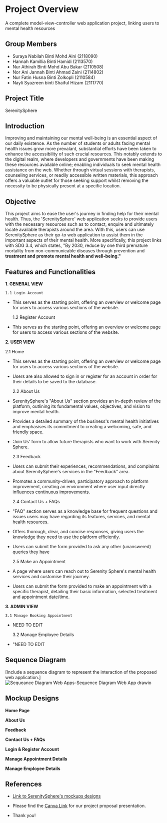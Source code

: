 # Project Overview
A complete model-view-controller web application project, linking users to mental health resources

## Group Members
- Suraya Nabilah Binti Mohd Aini (2118090)
- Hannah Kamillia Binti Hamidi (2113570)
- Nur Athirah Binti Mohd Abu Bakar (2110508)
- Nor Ani Jannah Binti Ahmad Zaini (2114802)
- Nur Fatin Husna Binti Zolkopli (2110584)
- Nayli Syazreen binti Shaiful Hizam (2111770)

## Project Title
SerenitySphere

## Introduction
Improving and maintaining our mental well-being is an essential aspect of our daily existence. As the number of students or adults facing mental health issues grow more prevalant, substantial efforts have been taken to enhance the accessibility of such crucial resources. This notably extends to the digital realm, where developers and governments have been making these resources available online; enabling individuals to seek mental health assistance on the web. Whether through virtual sessions with therapists, counseling services, or readily accessible written materials, this approach offers a valuable outlet for those seeking support whilst removing the necessity to be physically present at a specific location.

## Objective
This project aims to ease the user's journey in finding help for their mental health. Thus, the 'SerenitySphere' web application seeks to provide users with the necessary resources such as to contact, enquire and ultimately locate available therapists around the area. With this, users can use SerenitySphere as their go-to web application to assist them in the important aspects of their mental health. More specifically, this project links with SDG 3.4, which states, "By 2030, reduce by one third premature mortality from non-communicable diseases through prevention and **treatment and promote mental health and well-being."**

## Features and Functionalities

**1. GENERAL VIEW**

    1.1 Login Account
- This serves as the starting point, offering an overview or welcome page for users to access various sections of the website.

    1.2 Register Account
- This serves as the starting point, offering an overview or welcome page for users to access various sections of the website.

**2. USER VIEW**

   2.1  Home
- This serves as the starting point, offering an overview or welcome page for users to access various sections of the website.
- Users are also allowed to sign in or register for an account in order for their details to be saved to the database.

   2.2 About Us
- SerenitySphere's "About Us" section provides an in-depth review of the platform, outlining its fundamental values, objectives, and vision to improve mental health.
- Provides a detailed summary of the business's mental health initiatives and emphasises its commitment to creating a welcoming, safe, and friendly space.
- 'Join Us' form to allow future therapists who want to work with Serenity Sphere.

   2.3 Feedback
- Users can submit their experiences, recommendations, and complaints about SerenitySphere's services in the "Feedback" area.
- Promotes a community-driven, participatory approach to platform improvement, creating an environment where user input directly influences continuous improvements.

   2.4 Contact Us + FAQs
- "FAQ" section serves as a knowledge base for frequent questions and issues users may have regarding its features, services, and mental health resources.
- Offers thorough, clear, and concise responses, giving users the knowledge they need to use the platform efficiently.
- Users can submit the form provided to ask any other (unanswered) queries they have

    2.5 Make an Appointment
- A page where users can reach out to Serenity Sphere's mental health services and customise their journey. 
- Users can submit the form provided to make an appointment with a specific therapist, detailing their basic information, selected treatment and appointment date/time.

**3. ADMIN VIEW**

    3.1 Manage Booking Appointment
- NEED TO EDIT

    3.2 Manage Employee Details
- "NEED TO EDIT



## Sequence Diagram
[Include a sequence diagram to represent the interaction of the proposed web application.]
![Sequeance Diagram Web Apps-Sequence Diagram Web App drawio](https://github.com/surayaaini/serenity-sphere/assets/101693479/cac688e3-4d66-42ae-b8d9-29a651889ba4)

## Mockup Designs
**Home Page**





**About Us**




**Feedback**



**Contact Us + FAQs**


**Login & Register Account**


**Manage Appointment Details**

**Manage Employee Details**






## References
- [Link to SerenitySphere's mockups designs](https://app.moqups.com/hsclsyoetv4F2fOAV9F0loAX2XSJlMCd/view/page/ad96b0eab](https://app.moqups.com/hsclsyoetv4F2fOAV9F0loAX2XSJlMCd/view/page/a54eb25ae))

- Please find the [Canva Link](https://www.canva.com/design/DAF4au77aAg/SvurdfBeFNhwF4VT1-EWAQ/edit?utm_content=DAF4au77aAg&utm_campaign=designshare&utm_medium=link2&utm_source=sharebutton) for our project proposal presentation.

- Thank you!
